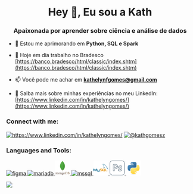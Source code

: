 <h1 align="center">Hey 👋, Eu sou a Kath</h1>
<h3 align="center">Apaixonada por aprender sobre ciência e análise de dados</h3>

- 🌱 Estou me aprimorando em **Python, SQL e Spark**

- 💼 Hoje em dia trabalho no Bradesco [https://banco.bradesco/html/classic/index.shtm](https://banco.bradesco/html/classic/index.shtm)

- 📫 Você pode me achar em **kathelynfgomes@gmail.com**

- 📄 Saiba mais sobre minhas experiências no meu LinkedIn: [https://www.linkedin.com/in/kathelyngomes/](https://www.linkedin.com/in/kathelyngomes/)

<h3 align="left">Connect with me:</h3>
<p align="left">
<a href="https://linkedin.com/in/https://www.linkedin.com/in/kathelyngomes/" target="blank"><img align="center" src="https://raw.githubusercontent.com/rahuldkjain/github-profile-readme-generator/master/src/images/icons/Social/linked-in-alt.svg" alt="https://www.linkedin.com/in/kathelyngomes/" height="30" width="40" /></a>
<a href="https://instagram.com/@kathgomesz" target="blank"><img align="center" src="https://raw.githubusercontent.com/rahuldkjain/github-profile-readme-generator/master/src/images/icons/Social/instagram.svg" alt="@kathgomesz" height="30" width="40" /></a>
</p>

<h3 align="left">Languages and Tools:</h3>
<p align="left"> <a href="https://www.figma.com/" target="_blank" rel="noreferrer"> <img src="https://www.vectorlogo.zone/logos/figma/figma-icon.svg" alt="figma" width="40" height="40"/> </a> <a href="https://mariadb.org/" target="_blank" rel="noreferrer"> <img src="https://www.vectorlogo.zone/logos/mariadb/mariadb-icon.svg" alt="mariadb" width="40" height="40"/> </a> <a href="https://www.mongodb.com/" target="_blank" rel="noreferrer"> <img src="https://raw.githubusercontent.com/devicons/devicon/master/icons/mongodb/mongodb-original-wordmark.svg" alt="mongodb" width="40" height="40"/> </a> <a href="https://www.microsoft.com/en-us/sql-server" target="_blank" rel="noreferrer"> <img src="https://www.svgrepo.com/show/303229/microsoft-sql-server-logo.svg" alt="mssql" width="40" height="40"/> </a> <a href="https://www.mysql.com/" target="_blank" rel="noreferrer"> <img src="https://raw.githubusercontent.com/devicons/devicon/master/icons/mysql/mysql-original-wordmark.svg" alt="mysql" width="40" height="40"/> </a> <a href="https://www.photoshop.com/en" target="_blank" rel="noreferrer"> <img src="https://raw.githubusercontent.com/devicons/devicon/master/icons/photoshop/photoshop-line.svg" alt="photoshop" width="40" height="40"/> </a> <a href="https://www.python.org" target="_blank" rel="noreferrer"> <img src="https://raw.githubusercontent.com/devicons/devicon/master/icons/python/python-original.svg" alt="python" width="40" height="40"/> </a> </p>

<div align "center"> <img src="https://github.com/kathgomesz/kathgomesz/assets/143855774/e52315cd-022d-4d01-a443-474ed20a3cf7"  width ="200px" />  </div>

<!---
![Snake animation](https://github.com/kathgomesz/kathgomesz/blob/output/github-contribution-grid-snake.svg)

- 👋 Hi, I’m @kathgomesz
- 👀 I’m interested in learning to be a full-stack
- 🌱 I’m currently learning 
- 💞️ I’m looking to collaborate on projects
- 📫 You can reach me on LinkedIn: https://www.linkedin.com/in/kathelyngomes/
kathgomesz/kathgomesz is a ✨ special ✨ repository because its `README.md` (this file) appears on your GitHub profile.
You can click the Preview link to take a look at your changes.
--->
